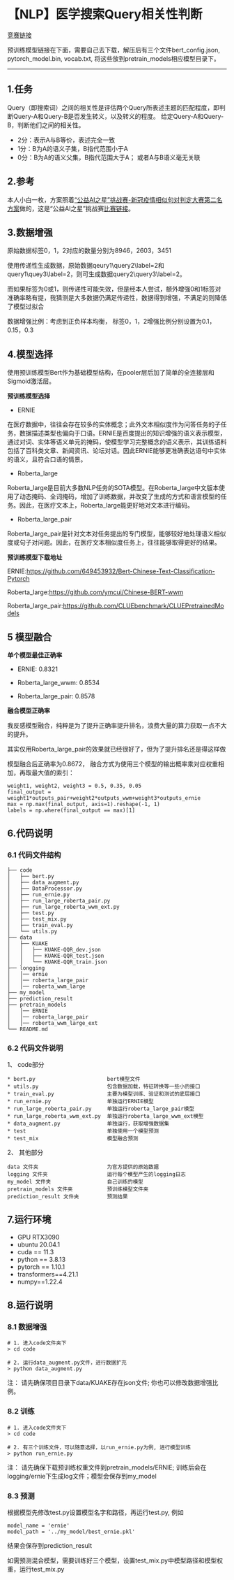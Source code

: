 # 【NLP】医学搜索Query相关性判断

[竞赛链接](https://tianchi.aliyun.com/competition/entrance/532001/introduction)

预训练模型链接在下面，需要自己去下载，解压后有三个文件bert_config.json, pytorch_model.bin, vocab.txt, 将这些放到pretrain_models相应模型目录下。

------

## 1.任务
Query（即搜索词）之间的相关性是评估两个Query所表述主题的匹配程度，即判断Query-A和Query-B是否发生转义，以及转义的程度。
给定Query-A和Query-B，判断他们之间的相关性。
- 2分：表示A与B等价，表述完全一致
- 1分：B为A的语义子集，B指代范围小于A
- 0分：B为A的语义父集，B指代范围大于A； 或者A与B语义毫无关联

## 2.参考

本人小白一枚，方案照着[“公益AI之星”挑战赛-新冠疫情相似句对判定大赛第二名方案](https://github.com/thunderboom/text_similarity)做的，这是“公益AI之星”挑战赛[比赛链接](https://tianchi.aliyun.com/competition/entrance/231776/introduction)。

## 3.数据增强

原始数据标签0，1，2对应的数量分别为8946，2603，3451

使用传递性生成数据，原始数据qeury1\query2\label=2和query1\quey3\label=2，则可生成数据query2\query3\label=2。

而如果标签为0或1，则传递性可能失效，但是经本人尝试，额外增强0和1标签对准确率略有提，我猜测是大多数据仍满足传递性，数据得到增强，不满足的则降低了模型过拟合

数据增强比例：考虑到正负样本均衡， 标签0，1，2增强比例分别设置为0.1，0.15，0.3


## 4.模型选择

使用预训练模型Bert作为基础模型结构，在pooler层后加了简单的全连接层和Sigmoid激活层。

**预训练模型选择**

- ERNIE

在医疗数据中，往往会存在较多的实体概念；此外文本相似度作为问答任务的子任务，数据描述类型也偏向于口语。ERNIE是百度提出的知识增强的语义表示模型，通过对词、实体等语义单元的掩码，使模型学习完整概念的语义表示，其训练语料包括了百科类文章、新闻资讯、论坛对话。因此ERNIE能够更准确表达语句中实体的语义，且符合口语的情景。

- Roberta_large

Roberta_large是目前大多数NLP任务的SOTA模型。在Roberta_large中文版本使用了动态掩码、全词掩码，增加了训练数据，并改变了生成的方式和语言模型的任务。因此，在医疗文本上，Roberta_large能更好地对文本进行编码。

- Roberta_large_pair

Roberta_large_pair是针对文本对任务提出的专门模型，能够较好地处理语义相似度或句子对问题。因此，在医疗文本相似度任务上，往往能够取得更好的结果。

**预训练模型下载地址**

ERNIE:https://github.com/649453932/Bert-Chinese-Text-Classification-Pytorch

Roberta_large:https://github.com/ymcui/Chinese-BERT-wwm

Roberta_large_pair:https://github.com/CLUEbenchmark/CLUEPretrainedModels

## 5 模型融合

**单个模型最佳正确率**

- ERNIE: 0.8321

- Roberta_large_wwm: 0.8534

- Roberta_large_pair: 0.8578

**融合模型正确率**

我反感模型融合，纯粹是为了提升正确率提升排名，浪费大量的算力获取一点不大的提升。

其实仅用Roberta_large_pair的效果就已经很好了，但为了提升排名还是得这样做

模型融合后正确率为0.8672， 融合方式为使用三个模型的输出概率乘对应权重相加，再取最大值的索引：

```
weight1, weight2, weight3 = 0.5, 0.35, 0.05
final_output = weight1*outputs_pair+weight2*outputs_wwm+weight3*outputs_ernie
max = np.max(final_output, axis=1).reshape(-1, 1)
labels = np.where(final_output == max)[1]  
```

## 6.代码说明

### 6.1 代码文件结构
```
├── code
│   ├── bert.py
│   ├── data_augment.py
│   ├── DataProcessor.py
│   ├── run_ernie.py
│   ├── run_large_roberta_pair.py
│   ├── run_large_roberta_wwm_ext.py
│   ├── test.py
│   ├── test_mix.py
│   ├── train_eval.py
│   └── utils.py
├── data
│   ├── KUAKE
│   │   ├── KUAKE-QQR_dev.json
│   │   ├── KUAKE-QQR_test.json
│   │   └── KUAKE-QQR_train.json
├── longging
│   │── ernie
│   │── roberta_large_pair
│   │── roberta_wwm_large
├── my_model
├── prediction_result
├── pretrain_models
│   │── ERNIE
│   │── roberta_large_pair
│   │── roberta_wwm_large_ext
└── README.md
```

### 6.2 代码文件说明

1、 code部分  
``` 
* bert.py                       bert模型文件   
* utils.py                      包含数据加载，特征转换等一些小的接口   
* train_eval.py                 主要为模型训练、验证和测试的底层接口  
* run_ernie.py                  单独运行ERNIE模型
* run_large_roberta_pair.py     单独运行roberta_large_pair模型
* run_large_roberta_wwm_ext.py  单独运行roberta_large_wwm_ext模型  
* data_augment.py               单独运行，获取增强数据集
* test                          单独使用一个模型预测
* test_mix                      模型融合预测
```

2、 其他部分  
```
data 文件夹                      为官方提供的原始数据
logging 文件夹                   运行每个模型产生的logging日志
my_model 文件夹                  自己训练的模型
pretrain_models 文件夹           预训练模型文件夹
prediction_result 文件夹         预测结果
```

## 7.运行环境

* GPU RTX3090
* ubuntu 20.04.1
* cuda == 11.3
* python == 3.8.13 
* pytorch == 1.10.1 
* transformers==4.21.1   
* numpy==1.22.4

## 8.运行说明

### 8.1 数据增强
```
# 1. 进入code文件夹下
> cd code

# 2. 运行data_augment.py文件，进行数据扩充
> python data_augment.py
```
注： 请先确保项目目录下data/KUAKE存在json文件; 你也可以修改数据增强比例。

### 8.2 训练
```
# 1. 进入code文件夹下
> cd code

# 2. 有三个训练文件，可以随意选择，以run_ernie.py为例, 进行模型训练
> python run_ernie.py
```
注： 请先确保下载预训练权重文件到pretrain_models/ERNIE; 训练后会在logging/ernie下生成log文件；模型会保存到my_model

### 8.3 预测

根据模型先修改test.py设置模型名字和路径，再运行test.py, 例如
```
model_name = 'ernie'
model_path = '../my_model/best_ernie.pkl'
```
结果会保存到prediction_result

如需预测混合模型，需要训练好三个模型，设置test_mix.py中模型路径和模型权重，运行test_mix.py

